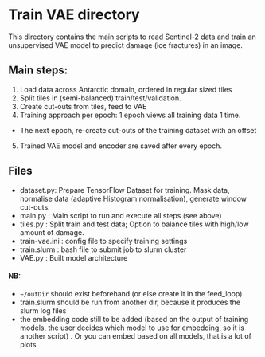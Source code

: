 # Train VAE directory

This directory contains the main scripts to read Sentinel-2 data and train an
unsupervised VAE model to predict damage (ice fractures) in an image.

## Main steps:
1. Load data across Antarctic domain, ordered in regular sized tiles
2. Split tiles in (semi-balanced) train/test/validation.
3. Create cut-outs from tiles, feed to VAE
4. Training approach per epoch: 1 epoch views all training data 1 time.
  - The next epoch, re-create cut-outs of the training dataset with an offset
5. Trained VAE model and encoder are saved after every epoch.

## Files
- dataset.py: Prepare TensorFlow Dataset for training. Mask data, normalise data (adaptive Histogram normalisation), generate window cut-outs.
- main.py       : Main script to run and execute all steps (see above)
- tiles.py      : Split train and test data; Option to balance tiles with high/low amount of damage.
- train-vae.ini : config file to specify training settings
- train.slurm   : bash file to submit job to slurm cluster
- VAE.py        : Built model architecture


#### NB:
- `~/outDir` should exist beforehand (or else create it in the feed_loop)
- train.slurm should be run from another dir, because it produces the slurm log files
- the embedding code still to be added (based on the output of training models, the user decides which model to use for embedding,  so it is another script) . Or you can embed based on all models, that is a lot of plots
